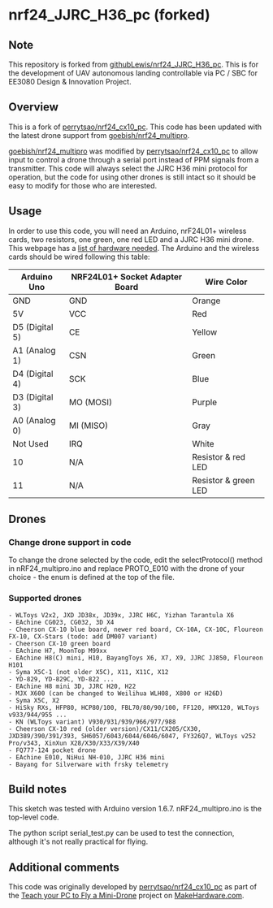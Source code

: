 # nrf24_JJRC_H36_pc (forked)

## Note

This repository is forked from [githubLewis/nrf24_JJRC_H36_pc](https://github.com/githubLewis/nrf24_JJRC_H36_pc). This is for the development of UAV autonomous landing controllable via PC / SBC for EE3080 Design & Innovation Project.

## Overview

This is a fork of [perrytsao/nrf24_cx10_pc](https://github.com/perrytsao/nrf24_cx10_pc). This code has been updated with the latest drone support from [goebish/nrf24_multipro](https://github.com/goebish/nrf24_multipro). 

[goebish/nrf24_multipro](https://github.com/goebish/nrf24_multipro) was modified by [perrytsao/nrf24_cx10_pc](https://github.com/perrytsao/nrf24_cx10_pc) to allow input to control a drone through a serial port instead of PPM signals from a transmitter. This code will always select the JJRC H36 mini protocol for operation, but the code for using other drones is still intact so it should be easy to modify for those who are interested.  

## Usage

In order to use this code, you will need an Arduino, nrF24L01+ wireless cards, two resistors, one green, one red LED and a JJRC H36 mini drone. This webpage has a [list of hardware needed](http://www.makehardware.com/2016/04/24/teach-your-pc-to-fly-a-mini-drone/). The Arduino and the wireless cards should be wired following this table:

| Arduino Uno    | NRF24L01+ Socket Adapter Board | Wire Color            |
|----------------|--------------------------------|-----------------------|
| GND            | GND                            | Orange                |
| 5V             | VCC                            | Red                   |
| D5 (Digital 5) | CE                             | Yellow                |
| A1 (Analog 1)  | CSN                            | Green                 |
| D4 (Digital 4) | SCK                            | Blue                  |
| D3 (Digital 3) | MO (MOSI)                      | Purple                |
| A0 (Analog 0)  | MI (MISO)                      | Gray                  |
| Not Used       | IRQ                            | White                 |
| 10             | N/A                            | Resistor & red LED    |
| 11             | N/A                            | Resistor & green LED  |


## Drones

### Change drone support in code

To change the drone selected by the code, edit the selectProtocol() method in nRF24_multipro.ino and replace PROTO_E010 with the drone  of your choice - the enum is defined at the top of the file.

### Supported drones

	- WLToys V2x2, JXD JD38x, JD39x, JJRC H6C, Yizhan Tarantula X6
	- EAchine CG023, CG032, 3D X4
	- Cheerson CX-10 blue board, newer red board, CX-10A, CX-10C, Floureon FX-10, CX-Stars (todo: add DM007 variant)
	- Cheerson CX-10 green board
	- EAchine H7, MoonTop M99xx
	- EAchine H8(C) mini, H10, BayangToys X6, X7, X9, JJRC JJ850, Floureon H101
	- Syma X5C-1 (not older X5C), X11, X11C, X12
	- YD-829, YD-829C, YD-822 ...
	- EAchine H8 mini 3D, JJRC H20, H22
	- MJX X600 (can be changed to Weilihua WLH08, X800 or H26D)
	- Syma X5C, X2
	- HiSky RXs, HFP80, HCP80/100, FBL70/80/90/100, FF120, HMX120, WLToys v933/944/955 ...
	- KN (WLToys variant) V930/931/939/966/977/988
	- Cheerson CX-10 red (older version)/CX11/CX205/CX30, JXD389/390/391/393, SH6057/6043/6044/6046/6047, FY326Q7, WLToys v252 Pro/v343, XinXun X28/X30/X33/X39/X40
	- FQ777-124 pocket drone
	- EAchine E010, NiHui NH-010, JJRC H36 mini
	- Bayang for Silverware with frsky telemetry


## Build notes

This sketch was tested with Arduino version 1.6.7.  nRF24_multipro.ino is the top-level code.  

The python script serial_test.py can be used to test the connection, although it's not really practical for flying.  


## Additional comments

This code was originally developed by [perrytsao/nrf24_cx10_pc](https://github.com/perrytsao/nrf24_cx10_pc) as part of the [Teach your PC to Fly a Mini-Drone](http://www.makehardware.com/2016/04/24/teach-your-pc-to-fly-a-mini-drone/) project on [MakeHardware.com](www.makehardware.com).


